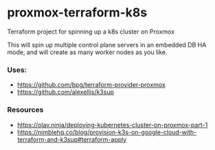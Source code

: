 # proxmox-terraform-k8s
Terraform project for spinning up a k8s cluster on Proxmox

This will spin up multiple control plane servers in an embedded DB HA mode, and will create as many worker nodes as you like. 

### Uses:
- https://github.com/bpg/terraform-provider-proxmox
- https://github.com/alexellis/k3sup

### Resources
- https://olav.ninja/deploying-kubernetes-cluster-on-proxmox-part-1
- https://nimblehq.co/blog/provision-k3s-on-google-cloud-with-terraform-and-k3sup#terraform-apply
